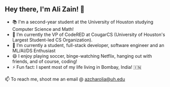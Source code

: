 ## Hey there, I'm Ali Zain! 👋

- 📚 I'm a second-year student at the University of Houston studying Computer Science and Math!
- 🔭 I’m currently the VP of CodeRED at CougarCS (University of Houston's Largest Student-led CS Organization).
- 🌱 I’m currently a student, full-stack developer, software engineer and an ML/AI/DS Enthusiast
- 😄 I enjoy playing soccer, binge-watching Netflix, hanging out with friends, and of course, coding! 
- ⚡ Fun fact: I spent most of my life living in Bombay, India! 🇮🇳

📫 To reach me, shoot me an email @ azcharolia@uh.edu

<!--
**alizain-c/alizain-c** is a ✨ _special_ ✨ repository because its `README.md` (this file) appears on your GitHub profile.

Here are some ideas to get you started:

- 🔭 I’m currently working on ...
- 🌱 I’m currently learning ...
- 👯 I’m looking to collaborate on ...
- 🤔 I’m looking for help with ...
- 💬 Ask me about ...
- 📫 How to reach me: ...
- 😄 Pronouns: ...
- ⚡ Fun fact: ...
-->
